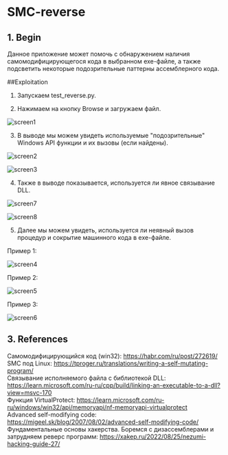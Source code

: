 # SMC-reverse
## 1. Begin

Данное приложение может помочь с обнаружением наличия самомодифицирующегося кода в выбранном exe-файле, а также подсветить некоторые подозрительные паттерны ассемблерного кода.

##Exploitation

1. Запускаем test_reverse.py.

2. Нажимаем на кнопку Browse и загружаем файл.

![screen1](../main/Screenshots/screen1.jpg)

3. В выводе мы можем увидеть используемые "подозрительные" Windows API функции и их вызовы (если найдены).

![screen2](../main/Screenshots/screen2.jpg)

![screen3](../main/Screenshots/screen3.jpg)

4. Также в выводе показывается, используется ли явное связывание DLL.

![screen7](../main/Screenshots/screen7.jpg)

![screen8](../main/Screenshots/screen8.jpg)

5. Далее мы можем увидеть, используется ли неявный вызов процедур и сокрытие машинного кода в exe-файле.

Пример 1:

![screen4](../main/Screenshots/screen4.jpg)

Пример 2:

![screen5](../main/Screenshots/screen5.jpg)

Пример 3:

![screen6](../main/Screenshots/screen6.jpg)

## 3. References

Самомодифицирующийся код (win32): https://habr.com/ru/post/272619/ <br/>
SMC под Linux: https://tproger.ru/translations/writing-a-self-mutating-program/ <br/>
Связывание исполняемого файла с библиотекой DLL: https://learn.microsoft.com/ru-ru/cpp/build/linking-an-executable-to-a-dll?view=msvc-170 <br/>
Функция VirtualProtect: https://learn.microsoft.com/ru-ru/windows/win32/api/memoryapi/nf-memoryapi-virtualprotect <br/>
Advanced self-modifying code: https://migeel.sk/blog/2007/08/02/advanced-self-modifying-code/ <br/>
Фундаментальные основы хакерства. Боремся с дизассемблерами и затрудняем реверс программ: https://xakep.ru/2022/08/25/nezumi-hacking-guide-27/ <br/>
